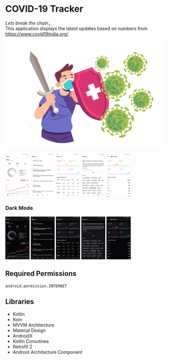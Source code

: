 # COVID-19 Tracker 
_Lets break the chain__  
This application displays the latest updates based on numbers from https://www.covid19india.org/

<img src="header.png"/>

<img src="screenshots/light_screenshot_1.png" width="15%" /> <img src="screenshots/light_screenshot_2.png" width="15%" /> <img src="screenshots/light_screenshot_3.png" width="15%" /> <img src="screenshots/light_screenshot_4.png" width="15%" /> <img src="screenshots/light_screenshot_5.png" width="15%" />

### Dark Mode
<img src="screenshots/screenshot_1.png" width="15%" /> <img src="screenshots/screenshot_2.png" width="15%" />  <img src="screenshots/screenshot_3.png" width="15%" /> <img src="screenshots/screenshot_4.png" width="15%" /> <img src="screenshots/screenshot_5.png" width="15%" />

## Required Permissions
    android.permission.INTERNET

## Libraries
- Kotlin
- Koin
- MVVM Architecture
- Material Design
- AndroidX
- Kotlin Coroutines
- Retrofit 2
- Android Architecture Component

